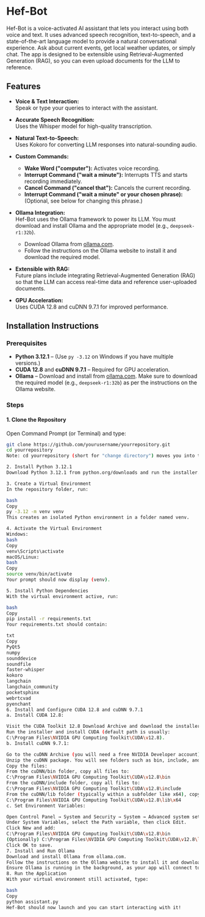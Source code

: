 # Hef-Bot

Hef-Bot is a voice-activated AI assistant that lets you interact using both voice and text. It uses advanced speech recognition, text-to-speech, and a state-of-the-art language model to provide a natural conversational experience. Ask about current events, get local weather updates, or simply chat. The app is designed to be extensible using Retrieval-Augmented Generation (RAG), so you can even upload documents for the LLM to reference.

## Features

- **Voice & Text Interaction:**  
  Speak or type your queries to interact with the assistant.
  
- **Accurate Speech Recognition:**  
  Uses the Whisper model for high-quality transcription.

- **Natural Text-to-Speech:**  
  Uses Kokoro for converting LLM responses into natural-sounding audio.

- **Custom Commands:**  
  - **Wake Word ("computer"):** Activates voice recording.  
  - **Interrupt Command ("wait a minute"):** Interrupts TTS and starts recording immediately.  
  - **Cancel Command ("cancel that"):** Cancels the current recording.  
  - **Interrupt Command ("wait a minute" or your chosen phrase):** (Optional, see below for changing this phrase.)

- **Ollama Integration:**  
  Hef-Bot uses the Ollama framework to power its LLM. You must download and install Ollama and the appropriate model (e.g., `deepseek-r1:32b`).  
  - Download Ollama from [ollama.com](https://ollama.com).  
  - Follow the instructions on the Ollama website to install it and download the required model.

- **Extensible with RAG:**  
  Future plans include integrating Retrieval-Augmented Generation (RAG) so that the LLM can access real-time data and reference user-uploaded documents.

- **GPU Acceleration:**  
  Uses CUDA 12.8 and cuDNN 9.7.1 for improved performance.

## Installation Instructions

### Prerequisites

- **Python 3.12.1** – (Use `py -3.12` on Windows if you have multiple versions.)
- **CUDA 12.8** and **cuDNN 9.7.1** – Required for GPU acceleration.
- **Ollama** – Download and install from [ollama.com](https://ollama.com). Make sure to download the required model (e.g., `deepseek-r1:32b`) as per the instructions on the Ollama website.

### Steps

#### 1. Clone the Repository

Open Command Prompt (or Terminal) and type:

```bash
git clone https://github.com/yourusername/yourrepository.git
cd yourrepository
Note: cd yourrepository (short for "change directory") moves you into the project folder.

2. Install Python 3.12.1
Download Python 3.12.1 from python.org/downloads and run the installer. Make sure to check “Add Python 3.12 to PATH” during installation.

3. Create a Virtual Environment
In the repository folder, run:

bash
Copy
py -3.12 -m venv venv
This creates an isolated Python environment in a folder named venv.

4. Activate the Virtual Environment
Windows:
bash
Copy
venv\Scripts\activate
macOS/Linux:
bash
Copy
source venv/bin/activate
Your prompt should now display (venv).

5. Install Python Dependencies
With the virtual environment active, run:

bash
Copy
pip install -r requirements.txt
Your requirements.txt should contain:

txt
Copy
PyQt5
numpy
sounddevice
soundfile
faster-whisper
kokoro
langchain
langchain_community
pocketsphinx
webrtcvad
pyenchant
6. Install and Configure CUDA 12.8 and cuDNN 9.7.1
a. Install CUDA 12.8:

Visit the CUDA Toolkit 12.8 Download Archive and download the installer for Windows.
Run the installer and install CUDA (default path is usually:
C:\Program Files\NVIDIA GPU Computing Toolkit\CUDA\v12.8).
b. Install cuDNN 9.7.1:

Go to the cuDNN Archive (you will need a free NVIDIA Developer account) and download cuDNN 9.7.1 for CUDA 12.8.
Unzip the cuDNN package. You will see folders such as bin, include, and lib.
Copy the files:
From the cuDNN/bin folder, copy all files to:
C:\Program Files\NVIDIA GPU Computing Toolkit\CUDA\v12.8\bin
From the cuDNN/include folder, copy all files to:
C:\Program Files\NVIDIA GPU Computing Toolkit\CUDA\v12.8\include
From the cuDNN/lib folder (typically within a subfolder like x64), copy all files to:
C:\Program Files\NVIDIA GPU Computing Toolkit\CUDA\v12.8\lib\x64
c. Set Environment Variables:

Open Control Panel → System and Security → System → Advanced system settings → Environment Variables.
Under System Variables, select the Path variable, then click Edit.
Click New and add:
C:\Program Files\NVIDIA GPU Computing Toolkit\CUDA\v12.8\bin
(Optionally) C:\Program Files\NVIDIA GPU Computing Toolkit\CUDA\v12.8\libnvvp
Click OK to save.
7. Install and Run Ollama
Download and install Ollama from ollama.com.
Follow the instructions on the Ollama website to install it and download the required model (e.g., deepseek-r1:32b).
Ensure Ollama is running in the background, as your app will connect to it to power the LLM.
8. Run the Application
With your virtual environment still activated, type:

bash
Copy
python assistant.py
Hef-Bot should now launch and you can start interacting with it!
